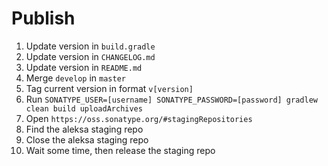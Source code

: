 # Publish

1. Update version in `build.gradle`
1. Update version in `CHANGELOG.md`
1. Update version in `README.md`
1. Merge `develop` in `master`
1. Tag current version in format `v[version]`
1. Run `SONATYPE_USER=[username] SONATYPE_PASSWORD=[password] gradlew clean build uploadArchives`
1. Open `https://oss.sonatype.org/#stagingRepositories`
1. Find the aleksa staging repo
1. Close the aleksa staging repo
1. Wait some time, then release the staging repo
